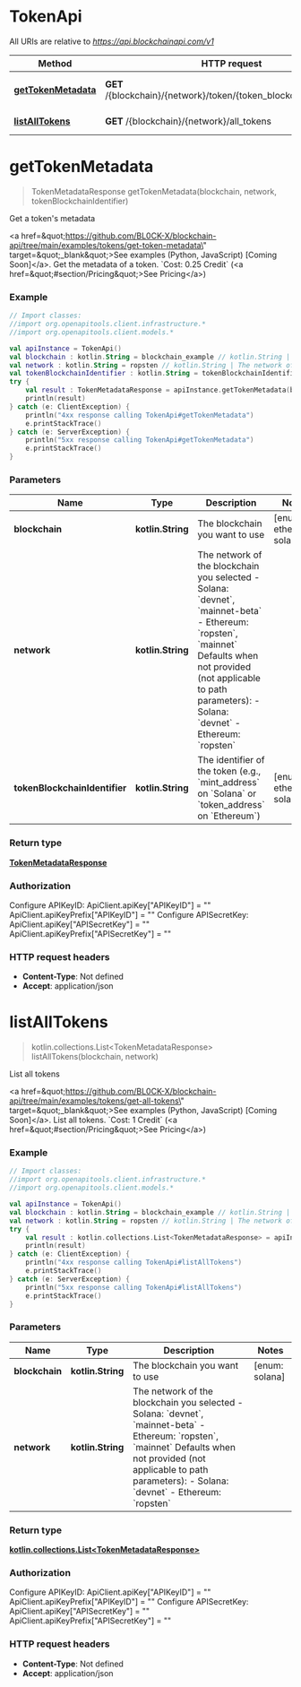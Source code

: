 # TokenApi

All URIs are relative to *https://api.blockchainapi.com/v1*

Method | HTTP request | Description
------------- | ------------- | -------------
[**getTokenMetadata**](TokenApi.md#getTokenMetadata) | **GET** /{blockchain}/{network}/token/{token_blockchain_identifier} | Get a token&#39;s metadata
[**listAllTokens**](TokenApi.md#listAllTokens) | **GET** /{blockchain}/{network}/all_tokens | List all tokens


<a name="getTokenMetadata"></a>
# **getTokenMetadata**
> TokenMetadataResponse getTokenMetadata(blockchain, network, tokenBlockchainIdentifier)

Get a token&#39;s metadata

&lt;a href&#x3D;\&quot;https://github.com/BL0CK-X/blockchain-api/tree/main/examples/tokens/get-token-metadata\&quot; target&#x3D;\&quot;_blank\&quot;&gt;See examples (Python, JavaScript) [Coming Soon]&lt;/a&gt;.      Get the metadata of a token.  &#x60;Cost: 0.25 Credit&#x60; (&lt;a href&#x3D;\&quot;#section/Pricing\&quot;&gt;See Pricing&lt;/a&gt;)

### Example
```kotlin
// Import classes:
//import org.openapitools.client.infrastructure.*
//import org.openapitools.client.models.*

val apiInstance = TokenApi()
val blockchain : kotlin.String = blockchain_example // kotlin.String | The blockchain you want to use 
val network : kotlin.String = ropsten // kotlin.String | The network of the blockchain you selected  - Solana: `devnet`, `mainnet-beta` - Ethereum: `ropsten`, `mainnet`  Defaults when not provided (not applicable to path parameters): - Solana: `devnet` - Ethereum: `ropsten`
val tokenBlockchainIdentifier : kotlin.String = tokenBlockchainIdentifier_example // kotlin.String | The identifier of the token (e.g., `mint_address` on `Solana` or `token_address` on `Ethereum`) 
try {
    val result : TokenMetadataResponse = apiInstance.getTokenMetadata(blockchain, network, tokenBlockchainIdentifier)
    println(result)
} catch (e: ClientException) {
    println("4xx response calling TokenApi#getTokenMetadata")
    e.printStackTrace()
} catch (e: ServerException) {
    println("5xx response calling TokenApi#getTokenMetadata")
    e.printStackTrace()
}
```

### Parameters

Name | Type | Description  | Notes
------------- | ------------- | ------------- | -------------
 **blockchain** | **kotlin.String**| The blockchain you want to use  | [enum: ethereum, solana]
 **network** | **kotlin.String**| The network of the blockchain you selected  - Solana: &#x60;devnet&#x60;, &#x60;mainnet-beta&#x60; - Ethereum: &#x60;ropsten&#x60;, &#x60;mainnet&#x60;  Defaults when not provided (not applicable to path parameters): - Solana: &#x60;devnet&#x60; - Ethereum: &#x60;ropsten&#x60; |
 **tokenBlockchainIdentifier** | **kotlin.String**| The identifier of the token (e.g., &#x60;mint_address&#x60; on &#x60;Solana&#x60; or &#x60;token_address&#x60; on &#x60;Ethereum&#x60;)  | [enum: ethereum, solana]

### Return type

[**TokenMetadataResponse**](TokenMetadataResponse.md)

### Authorization


Configure APIKeyID:
    ApiClient.apiKey["APIKeyID"] = ""
    ApiClient.apiKeyPrefix["APIKeyID"] = ""
Configure APISecretKey:
    ApiClient.apiKey["APISecretKey"] = ""
    ApiClient.apiKeyPrefix["APISecretKey"] = ""

### HTTP request headers

 - **Content-Type**: Not defined
 - **Accept**: application/json

<a name="listAllTokens"></a>
# **listAllTokens**
> kotlin.collections.List&lt;TokenMetadataResponse&gt; listAllTokens(blockchain, network)

List all tokens

&lt;a href&#x3D;\&quot;https://github.com/BL0CK-X/blockchain-api/tree/main/examples/tokens/get-all-tokens\&quot; target&#x3D;\&quot;_blank\&quot;&gt;See examples (Python, JavaScript) [Coming Soon]&lt;/a&gt;.      List all tokens.  &#x60;Cost: 1 Credit&#x60; (&lt;a href&#x3D;\&quot;#section/Pricing\&quot;&gt;See Pricing&lt;/a&gt;)

### Example
```kotlin
// Import classes:
//import org.openapitools.client.infrastructure.*
//import org.openapitools.client.models.*

val apiInstance = TokenApi()
val blockchain : kotlin.String = blockchain_example // kotlin.String | The blockchain you want to use 
val network : kotlin.String = ropsten // kotlin.String | The network of the blockchain you selected  - Solana: `devnet`, `mainnet-beta` - Ethereum: `ropsten`, `mainnet`  Defaults when not provided (not applicable to path parameters): - Solana: `devnet` - Ethereum: `ropsten`
try {
    val result : kotlin.collections.List<TokenMetadataResponse> = apiInstance.listAllTokens(blockchain, network)
    println(result)
} catch (e: ClientException) {
    println("4xx response calling TokenApi#listAllTokens")
    e.printStackTrace()
} catch (e: ServerException) {
    println("5xx response calling TokenApi#listAllTokens")
    e.printStackTrace()
}
```

### Parameters

Name | Type | Description  | Notes
------------- | ------------- | ------------- | -------------
 **blockchain** | **kotlin.String**| The blockchain you want to use  | [enum: solana]
 **network** | **kotlin.String**| The network of the blockchain you selected  - Solana: &#x60;devnet&#x60;, &#x60;mainnet-beta&#x60; - Ethereum: &#x60;ropsten&#x60;, &#x60;mainnet&#x60;  Defaults when not provided (not applicable to path parameters): - Solana: &#x60;devnet&#x60; - Ethereum: &#x60;ropsten&#x60; |

### Return type

[**kotlin.collections.List&lt;TokenMetadataResponse&gt;**](TokenMetadataResponse.md)

### Authorization


Configure APIKeyID:
    ApiClient.apiKey["APIKeyID"] = ""
    ApiClient.apiKeyPrefix["APIKeyID"] = ""
Configure APISecretKey:
    ApiClient.apiKey["APISecretKey"] = ""
    ApiClient.apiKeyPrefix["APISecretKey"] = ""

### HTTP request headers

 - **Content-Type**: Not defined
 - **Accept**: application/json


